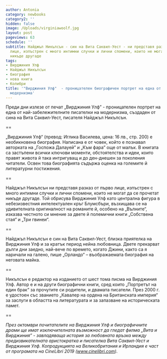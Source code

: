 ```yaml
---
author: Antonia
category: newbooks
category2: ''
hidden: false
image: /Uploads/virginiawoolf.jpg
layout: post
pageviews: 63
schedule: ''
subtitle: Найджъл Никълсън - син на Вита Саквил-Уест - ни представя разказ от първо
  лице, изпъстрен с много интимни случки и лични спомени, които не могат да се прочетат
  никъде другаде
tags:
- Вирджиния Улф
- Найджъл Никълсън
- биография
- нова книга
- Колибри
title: '"Вирджиния Улф"  - проницателен биографичен портрет на една от иконите на
  модернизма'
---
```


Преди дни излезе от печат „Вирджиния Улф”  - проницателен портрет на една от най-забележителните писателки на модернизма, създаден от сина на Вита Саквил-Уест, писателя Найджъл Никълсън.

\==

„Вирджиния Улф“ (превод: Иглика Василева, цена: 16 лв., стр. 200)  е необикновена биография. Написана е от човек, който е познавал авторката на „Госпожа Далауей” и „Към фара” още от малък. В книгата са застъпени всички ключови моменти, обстоятелства и идеи, които правят живота й така интригуващ и до ден-днешен за поколения читатели. Освен това биографията съдържа оценка на големите й литературни постижения. 

\==

Найджъл Никълсън ни представя разказ от първо лице, изпъстрен с много интимни случки и лични спомени, които не могат да се прочетат никъде другаде. Той обрисува Вирджиния Улф като централна фигура в небезизвестния интелектуален кръг Блумсбъри, възхищава се на удивителната оригиналност на романите й, особено на „Вълните“, изказва честното си мнение за двете й полемични книги „Собствена стая“ и „Три гвинеи“.

\==

Найджъл Никълсън е син на Вита Саквил-Уест, близка приятелка на Вирджиния Улф и за кратък период нейна любовница. Двете прекарват дълги дни заедно, най-вече по времето, когато Джини, както са я наричали на галено, пише „Орландо“ – въображаемата биография на неговата майка. 

\==

Никълсън е редактор на изданието от шест тома писма на Вирджиния Улф. Автор е и на други биографични книги, сред които „Портретът на един брак“ за прочутите си родители, и двамата писатели. През 2000 г. е удостоен със званието „Кавалер на ордена на Британската империя“ за заслуги в областта на литературата и за запазване на историческата памет.

\==

_През октомври почитателите на Вирджиния Улф и биографичните драми ще имат изключителната възможност да гледат филма „Вита и Вирджиния” - завладяваща история за любовната връзка между предизвикателната аристократка и писателка Вита Саквил-Уест и Вирджиния Улф. Копродукцията на Великобритания и Ирландия е част от програмата на CineLibri 2019 (www.cinelibri.com)._